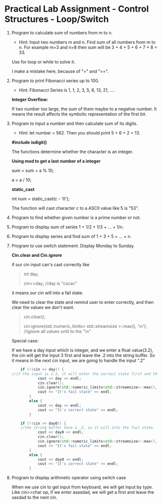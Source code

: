 # Practical Lab Assignment - Control Structures - Loop/Switch

1. Program to calculate sum of numbers from m to n.
    - Hint: Input two numbers m and n. Find sum of all numbers from m to n. For example m=3 and n=8 then sum will be 3 + 4 + 5 + 6 + 7 + 8 = 33.

    Use for loop or while to solve it.

    I make a mistake here, because of "=" and "==".

2. Program to print Fibonacci series up to 100. 
    - Hint: Fibonacci Series is 1, 1, 2, 3, 5, 8, 13, 21, ....

    **Integer Overflow:**

    If two number too large, the sum of them maybe to a negative number. It means the result affects the symbolic representation of the first bit. 

3. Program to input a number and then calculate sum of its digits.
    - Hint: let number = 562. Then you should print 5 + 6 + 2 = 13.

    **#include<cctype> isdigit()**

    The functions determine whether the character is an integer.

    **Using mod to get a last number of a integer**

    sum = sum + a % 10;

    a = a / 10;

    **static_cast**

    int num = static_cast<int>(c - '0');

    The function will cast character c to a ASCII value like 5 is "53".

4. Program to find whether given number is a prime number or not.

5. Program to display sum of series 1 + 1/2 + 1/3 + ... + 1/n.

6. Program to display series and find sum of 1 + 3 + 5 + ... + n.

7. Program to use switch statement. Display Monday to Sunday.

    **Cin.clear and Cin.ignore**

    if our cin input can's cast correctly like

    > int day; 
    >
    > cin>>day; //day is "cscac"

    it means our cin will into a fail state.

    We need to clear the state and remind user to enter correctly, and then clear the values we don't want.

    > cin.clear();     
    >
    > cin.ignore(std::numeric_limits< std::streamsize >::max(), '\n'); //ignore all values until to the "\n"

    Special case:

    If we have a day input which is integer, and we enter a float value(3.2), the cin will get the input 3 first and leave the .2 into the string buffer. So it means in the next cin input, we are going to handle the input ".2"

    

    ```C++
    	if (!(cin >> day)) { 
    //if the input is 2.3, it will enter the correct state first and then enter the fail state, 2 will cast correctly, .3 will enter the false state
    			cout << day << endl;
    			cin.clear();
    			cin.ignore(std::numeric_limits<std::streamsize>::max(), '\n');
    			cout << "It's fail state" << endl;
    		}
    		else {
    			cout << day << endl;
    			cout << "It's correct state" << endl;
    		}
    
    	if (!(cin >> day0)) { 
    	//the string buffer have a .2, so it will into the fail state.
    			cout << day0 << endl;
    			cin.clear();
    			cin.ignore(std::numeric_limits<std::streamsize>::max(), '\n');
    			cout << "It's fail state" << endl;
    		}
    		else {
    			cout << day0 << endl;
    			cout << "It's correct state" << endl;
    		}
    ```

8. Program to display arithmetic operator using switch case

    When we use cin to get input from keyboard, we will get input by type. Like cin>>char op, if we enter asasdad, we will get a first and leave the sasdad to the next cin.